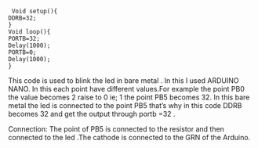 ```5. BARE METAL BASICS
 Void setup(){
DDRB=32;
}
Void loop(){
PORTB=32;
Delay(1000);
PORTB=0;
Delay(1000);
}
```
This code is used to blink the led in bare metal . In this I used ARDUINO NANO. In this each point have different values.For example the point PB0 the value becomes 2 
raise to 0 ie; 1 the point PB5 becomes 32. In this bare metal the led is connected to the point PB5 that’s why in this code DDRB becomes 32 and get the output through portb =32 .


Connection: The point of PB5 is connected to the resistor and then connected to the led .The cathode is connected to the GRN of the Arduino.
